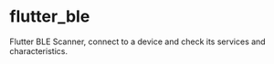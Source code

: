 # flutter_ble

Flutter BLE Scanner, connect to a device and check its services and characteristics.
